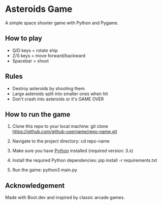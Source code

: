 # Asteroids Game

A simple space shooter game with Python and Pygame.

## How to play

- Q/D keys = rotate ship
- Z/S keys = move forward/backward
- Spacebar = shoot

## Rules

- Destroy asteroids by shooting them
- Large asteroids split into smaller ones when hit
- Don't crash into asteroids or it's GAME OVER

## How to run the game

1. Clone this repo to your local machine:
git clone https://github.com/github-username/repo-name.git

2. Navigate to the project directory: 
cd repo-name

3. Make sure you have [Python](https://www.python.org/downloads/) installed (required version: 3.x)

4. Install the required Python dependencies:
pip install -r requirements.txt

5. Run the game: 
python3 main.py

## Acknowledgement

Made with Boot.dev and inspired by classic arcade games.